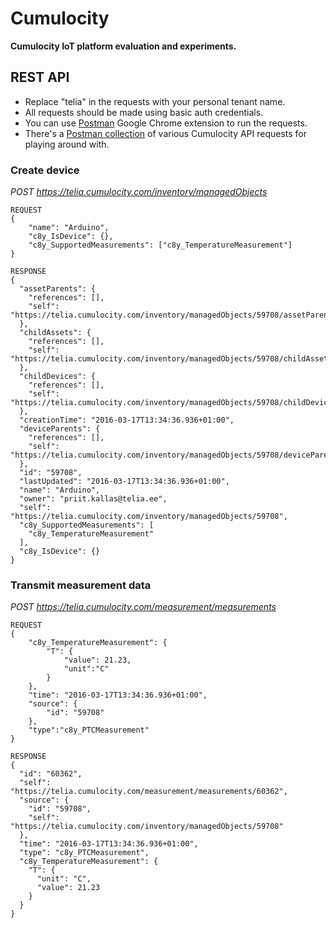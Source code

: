 # Cumulocity
**Cumulocity IoT platform evaluation and experiments.**

## REST API
- Replace "telia" in the requests with your personal tenant name.
- All requests should be made using basic auth credentials.
- You can use [Postman](https://chrome.google.com/webstore/detail/postman/fhbjgbiflinjbdggehcddcbncdddomop?hl=en) Google Chrome extension to run the requests.
- There's a [Postman collection](http://www.cumulocity.com/guides/rest/Cumulocity%20API.json.postman_collection) of various Cumulocity API requests for playing around with.

### Create device
*POST https://telia.cumulocity.com/inventory/managedObjects*
```
REQUEST
{
	"name": "Arduino",
	"c8y_IsDevice": {},
	"c8y_SupportedMeasurements": ["c8y_TemperatureMeasurement"]
}

RESPONSE
{
  "assetParents": {
    "references": [],
    "self": "https://telia.cumulocity.com/inventory/managedObjects/59708/assetParents"
  },
  "childAssets": {
    "references": [],
    "self": "https://telia.cumulocity.com/inventory/managedObjects/59708/childAssets"
  },
  "childDevices": {
    "references": [],
    "self": "https://telia.cumulocity.com/inventory/managedObjects/59708/childDevices"
  },
  "creationTime": "2016-03-17T13:34:36.936+01:00",
  "deviceParents": {
    "references": [],
    "self": "https://telia.cumulocity.com/inventory/managedObjects/59708/deviceParents"
  },
  "id": "59708",
  "lastUpdated": "2016-03-17T13:34:36.936+01:00",
  "name": "Arduino",
  "owner": "priit.kallas@telia.ee",
  "self": "https://telia.cumulocity.com/inventory/managedObjects/59708",
  "c8y_SupportedMeasurements": [
    "c8y_TemperatureMeasurement"
  ],
  "c8y_IsDevice": {}
}
```

### Transmit measurement data
*POST https://telia.cumulocity.com/measurement/measurements*
```
REQUEST
{
    "c8y_TemperatureMeasurement": {
        "T": {
            "value": 21.23,
            "unit":"C"
        }
    },
    "time": "2016-03-17T13:34:36.936+01:00",
    "source": {
        "id": "59708"
    },
    "type":"c8y_PTCMeasurement"
}

RESPONSE
{
  "id": "60362",
  "self": "https://telia.cumulocity.com/measurement/measurements/60362",
  "source": {
    "id": "59708",
    "self": "https://telia.cumulocity.com/inventory/managedObjects/59708"
  },
  "time": "2016-03-17T13:34:36.936+01:00",
  "type": "c8y_PTCMeasurement",
  "c8y_TemperatureMeasurement": {
    "T": {
      "unit": "C",
      "value": 21.23
    }
  }
}
```